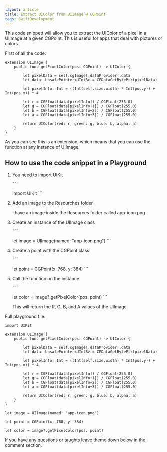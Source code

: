 ```yaml
---
layout: article
title: Extract UIColor from UIImage @ CGPoint
tags: SwiftDevelopment
---
```


This code snippett will allow you to extract the UIColor of a pixel in a UIImage at a given CGPoint. This is useful for apps that deal with pictures or colors.

First of all the code:

```
extension UIImage {    
    public func getPixelColor(pos: CGPoint) -> UIColor {

        let pixelData = self.cgImage!.dataProvider!.data
        let data: UnsafePointer<UInt8> = CFDataGetBytePtr(pixelData)

        let pixelInfo: Int = ((Int(self.size.width) * Int(pos.y)) + Int(pos.x)) * 4

        let r = CGFloat(data[pixelInfo]) / CGFloat(255.0)
        let g = CGFloat(data[pixelInfo+1]) / CGFloat(255.0)
        let b = CGFloat(data[pixelInfo+2]) / CGFloat(255.0)
        let a = CGFloat(data[pixelInfo+3]) / CGFloat(255.0)

        return UIColor(red: r, green: g, blue: b, alpha: a)
    }
}
```

As you can see this is an extension, which means that you can use the function at any instance of UIImage.

## How to use the code snippet in a Playground

1.  You need to import UIKit

		```
    import UIKit
		```

2.  Add an image to the Resourches folder  

    I have an image inside the Resources folder called app-icon.png

3.  Create an instance of the UIImage class

		```
    let image = UIImage(named: "app-icon.png")
		```

4.  Create a point with the CGPoint class

		```
    let point = CGPoint(x: 768, y: 384)
		```

5.  Call the function on the instance

		```
    let color = image?.getPixelColor(pos: point)
		```

    This will return the R, G, B, and A values of the UIImage.

Full playground file:

```
import UIKit

extension UIImage {
    public func getPixelColor(pos: CGPoint) -> UIColor {

        let pixelData = self.cgImage!.dataProvider!.data
        let data: UnsafePointer<UInt8> = CFDataGetBytePtr(pixelData)

        let pixelInfo: Int = ((Int(self.size.width) * Int(pos.y)) + Int(pos.x)) * 4

        let r = CGFloat(data[pixelInfo]) / CGFloat(255.0)
        let g = CGFloat(data[pixelInfo+1]) / CGFloat(255.0)
        let b = CGFloat(data[pixelInfo+2]) / CGFloat(255.0)
        let a = CGFloat(data[pixelInfo+3]) / CGFloat(255.0)

        return UIColor(red: r, green: g, blue: b, alpha: a)
    }
}

let image = UIImage(named: "app-icon.png")

let point = CGPoint(x: 768, y: 384)

let color = image?.getPixelColor(pos: point)
```

If you have any questions or taughts leave theme down below in the comment section.
